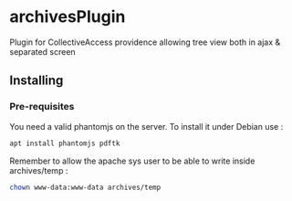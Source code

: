 # archivesPlugin
Plugin for CollectiveAccess providence allowing tree view both in ajax &amp; separated screen



## Installing

### Pre-requisites

You need a valid phantomjs on the server. To install it under Debian use :

```bash
apt install phantomjs pdftk
```

Remember to allow the apache sys user to be able to write inside archives/temp :

```bash
chown www-data:www-data archives/temp
```

